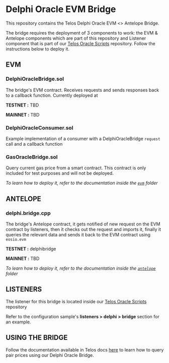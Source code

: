 # Delphi Oracle EVM Bridge

This repository contains the Telos Delphi Oracle EVM <> Antelope Bridge.

The bridge requires the deployment of 3 components to work: the EVM & Antelope components which are part of this repository and Listener component that is part of our [Telos Oracle Scripts](https://github.com/telosnetwork/telos-oracle-scripts) repository. Follow the instructions below to deploy it.

## EVM

### DelphiOracleBridge.sol

The bridge's EVM contract. Receives requests and sends responses back to a callback function. Currently deployed at

**TESTNET :** TBD

**MAINNET :** TBD

### DelphiOracleConsumer.sol

Example implementation of a consumer with a DelphiOracleBridge `request` call and a callback function

### GasOracleBridge.sol

Query current gas price from a smart contract. This contract is only included for test purposes and will not be deployed.

_To learn how to deploy it, refer to the documentation inside the [`evm`](https://github.com/telosnetwork/delphi-oracle-bridge/tree/master/evm) folder_

## ANTELOPE

### delphi.bridge.cpp

The bridge's Antelope contract, it gets notified of new request on the EVM contract by listeners, then it checks out the request and imports it, finally it queries the relevant data and sends it back to the EVM contract using `eosio.evm`

**TESTNET :** delphibridge

**MAINNET :** TBD

_To learn how to deploy it, refer to the documentation inside the [`antelope`](https://github.com/telosnetwork/delphi-oracle-bridge/tree/master/antelope) folder_

## LISTENERS

The listener for this bridge is located inside our [Telos Oracle Scripts](https://github.com/telosnetwork/telos-oracle-scripts) repository

Refer to the configuration sample's **listeners > delphi > bridge** section for an example.

## USING THE BRIDGE

Follow the documentation available in Telos docs [here]() to learn how to query pair prices using our Delphi Oracle Bridge.
